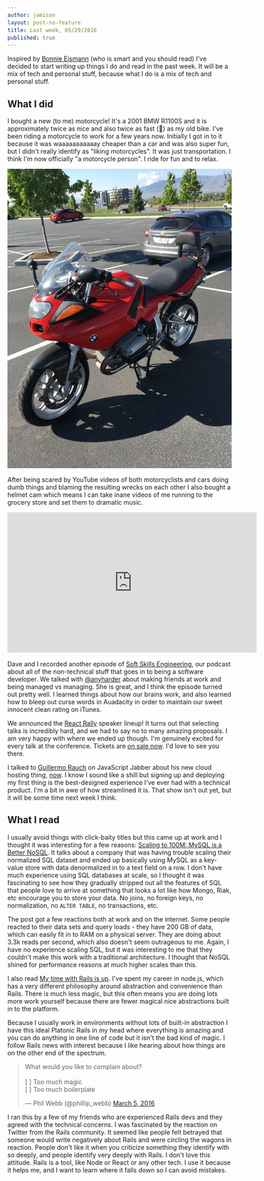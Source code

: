 ```yaml
---
author: jamison
layout: post-no-feature
title: Last week, 05/29/2016
published: true
---
```


Inspired by [Bonnie Eismann](http://blog.bonnieeisenman.com/blog/this-week-6/)
(who is smart and you should read) I've decided to start writing up things I do
and read in the past week. It will be a mix of tech and personal stuff,
because what I do is a mix of tech and personal stuff.

## What I did

I bought a new (to me) motorcycle! It's a 2001 BMW R1100S and it is
approximately twice as nice and also twice as fast (😬) as my old bike. I've
been riding a motorcycle to work for a few years now. Initially I got in to it
because it was waaaaaaaaaaay cheaper than a car and was also super fun, but I
didn't really identify as "liking motorcycles". It was just transportation. I
think I'm now officially "a motorcycle person". I ride for fun and to relax.


![BEHOLD MY MOTORCYLE](/images/motorcycle.jpg)


After being scared by YouTube videos of both motorcyclists and cars doing
dumb things and blaming the resulting wrecks on each other I also bought a
helmet cam which means I can take inane videos of me running to the grocery
store and set them to dramatic music.

<iframe width="560" height="315" src="https://www.youtube.com/embed/DjcsFIlJToY" frameborder="0" allowfullscreen></iframe>


Dave and I recorded another episode of [Soft Skills Engineering](http://feeds.feedburner.com/SoftSkillsEngineering), our
podcast about all of the non-technical stuff that goes in to being a software
developer. We talked with [@anyharder](https://twitter.com/anyharder) about
making friends at work and being managed vs managing. She is great, and I
think the episode turned out pretty well. I learned things about how our
brains work, and also learned how to bleep out curse words in Auadacity in
order to maintain our sweet innocent clean rating on iTunes.


We announced the [React Rally](http://reactrally.com) speaker lineup! It turns
out that selecting talks is incredibly hard, and we had to say no to many
amazing proposals. I am very happy with where we ended up though. I'm
genuinely excited for every talk at the conference. Tickets are [on sale
now](https://ti.to/trace-events/react-rally-2016). I'd love to see you there.


I talked to [Guillermo Rauch](https://twitter.com/rauchg) on JavaScript Jabber
about his new cloud hosting thing, [now](https://zeit.co/). I know I sound
like a shill but signing up and deploying my first thing is the best-designed
experience I've ever had with a technical product. I'm a bit in awe of how
streamlined it is. That show isn't out yet, but it will be some time next week
I think.

## What I read

I usually avoid things with click-baity titles but this came up at work and
I thought it was interesting for a few reasons: [Scaling to 100M: MySQL is a Better NoSQL](http://blog.wix.engineering/2015/12/10/scaling-to-100m-mysql-is-a-better-nosql/).
It talks about a company that was having trouble scaling their normalized
SQL dataset and ended up basically using MySQL as a key-value store with
data denormalized in to a text field on a row. I don't have much experience
using SQL databases at scale, so I thought it was fascinating to see how they
gradually stripped out all the features of SQL that people love to arrive at
something that looks a lot like how Mongo, Riak, etc encourage you to store
your data. No joins, no foreign keys, no normalization, no `ALTER TABLE`,
no transactions, etc.

The post got a few reactions both at work and on the internet. Some people
reacted to their data sets and query loads - they have 200 GB of data, which
can easily fit in to RAM on a physical server. They are doing about 3.3k reads
per second, which also doesn't seem outrageous to me. Again, I have no experience
scaling SQL, but it was interesting to me that they couldn't make this work
with a traditional architecture. I thought that NoSQL shined for performance
reasons at much higher scales than this.

I also read [My time with Rails is up](http://solnic.eu/2016/05/22/my-time-with-rails-is-up.html).
I've spent my career in node.js, which has a very different philosophy around
abstraction and convenience than Rails. There is much less magic, but this
often means you are doing lots more work yourself because there are fewer
magical nice abstractions built in to the platform.

Because I usually work in environments without lots of built-in abstraction I
have this ideal Platonic Rails in my head where everything is amazing and you
can do anything in one line of code but it isn't the bad kind of magic. I
follow Rails news with interest because I like hearing about how things are
on the other end of the spectrum.

<blockquote class="twitter-tweet" data-lang="en"><p lang="en" dir="ltr">What would you like to complain about?<br><br>[ ] Too much magic<br>[ ] Too much boilerplate</p>&mdash; Phil Webb (@phillip_webb) <a href="https://twitter.com/phillip_webb/status/705909774001377280">March 5, 2016</a></blockquote>
<script async src="//platform.twitter.com/widgets.js" charset="utf-8"></script>

I ran this by a few of my friends who are experienced Rails devs and they
agreed with the technical concerns. I was fascinated by the reaction on
Twitter from the Rails community. It seemed like people felt betrayed that
someone would write negatively about Rails and were circling the wagons in
reaction. People don't like it when you criticize something they identify
with so deeply, and people identify very deeply with Rails. I don't love this
attitude. Rails is a tool, like Node or React or any other tech. I use it
because it helps me, and I want to learn where it falls down so I can avoid
mistakes.
